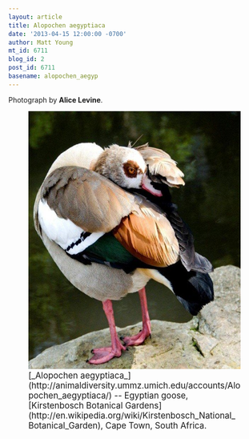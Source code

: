 ```yaml
---
layout: article
title: Alopochen aegyptiaca
date: '2013-04-15 12:00:00 -0700'
author: Matt Young
mt_id: 6711
blog_id: 2
post_id: 6711
basename: alopochen_aegyp
---
```

Photograph by **Alice Levine**.

<figure>
<img src="/uploads/2013/LevineDSC_90322_600.jpg" alt="LevineDSC_90322_600.jpg" width="600" height="515" />
<figcaption markdown="span">
<big>[_Alopochen aegyptiaca_](http://animaldiversity.ummz.umich.edu/accounts/Alopochen_aegyptiaca/) -- Egyptian goose,  [Kirstenbosch Botanical Gardens](http://en.wikipedia.org/wiki/Kirstenbosch_National_Botanical_Garden), Cape Town, South Africa.</big>

</figcaption>
</figure>

